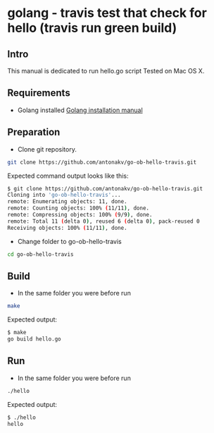 # golang - travis test that check for hello (travis run green build)
## Intro

This manual is dedicated to run hello.go script
Tested on Mac OS X.

## Requirements

- Golang installed 
[Golang installation manual](https://golang.org/doc/install)

## Preparation 

- Clone git repository. 

```bash
git clone https://github.com/antonakv/go-ob-hello-travis.git
```

Expected command output looks like this:

```bash
$ git clone https://github.com/antonakv/go-ob-hello-travis.git
Cloning into 'go-ob-hello-travis'...
remote: Enumerating objects: 11, done.
remote: Counting objects: 100% (11/11), done.
remote: Compressing objects: 100% (9/9), done.
remote: Total 11 (delta 0), reused 6 (delta 0), pack-reused 0
Receiving objects: 100% (11/11), done.
```

- Change folder to go-ob-hello-travis

```bash
cd go-ob-hello-travis
```

## Build

- In the same folder you were before run 
```bash
make
```

Expected output:
```bash
$ make
go build hello.go
```

## Run

- In the same folder you were before run 
```bash
./hello
```

Expected output:
```bash
$ ./hello
hello
```